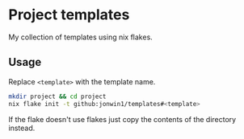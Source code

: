 # Project templates

My collection of templates using nix flakes.

## Usage

Replace `<template>` with the template name.
```sh
mkdir project && cd project
nix flake init -t github:jonwin1/templates#<template>
```

If the flake doesn't use flakes just copy the contents of the directory instead.
